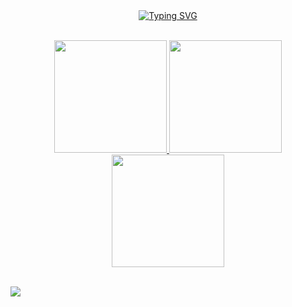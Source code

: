 <div align=center>
    <a href="[https://](https://github.com/VuThiMinhNgoc)"><img src="https://readme-typing-svg.herokuapp.com?font=Fira+Code&duration=5000&pause=500&color=52F7EF&center=true&vCenter=true&width=500&lines=Hi!+I'm+Vu+Minh+Ngoc" alt="Typing SVG" /></a>
</div>

<br/>

<p align="center">
    <a href="https://github.com/VuThiMinhNgoc">
        <img height="180em" src="https://github-readme-stats.vercel.app/api?username=VuThiMinhNgoc&show_icons=true&count_private=true&hide_border=true&theme=tokyonight&include_all_commits=true&count_private=true"/>
        <img height="180em" src="https://github-readme-stats.vercel.app/api/top-langs/?username=VuThiMinhNgoc&hide_border=true&layout=compact&theme=tokyonight&hide=jupyter%20notebook"/>
        <img height="180em" src="https://streak-stats.demolab.com?user=VuThiMinhNgoc&theme=tokyonight&hide_border=true"/>
    </a>
</p>

<br/>

<img src="https://user-images.githubusercontent.com/73097560/115834477-dbab4500-a447-11eb-908a-139a6edaec5c.gif" />
